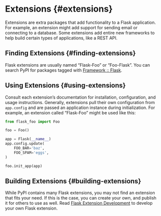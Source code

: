 # Extensions {#extensions}

Extensions are extra packages that add functionality to a Flask application. For example, an extension might add support for sending email or connecting to a database. Some extensions add entire new frameworks to help build certain types of applications, like a REST API.

## Finding Extensions {#finding-extensions}

Flask extensions are usually named “Flask-Foo” or “Foo-Flask”. You can search PyPI for packages tagged with [Framework :: Flask](https://pypi.org/search/?c=Framework+%3A%3A+Flask).

## Using Extensions {#using-extensions}

Consult each extension’s documentation for installation, configuration, and usage instructions. Generally, extensions pull their own configuration from `app.config` and are passed an application instance during initialization. For example, an extension called “Flask-Foo” might be used like this:

```python
from flask_foo import Foo

foo = Foo()

app = Flask(__name__)
app.config.update(
    FOO_BAR='baz',
    FOO_SPAM='eggs',
)

foo.init_app(app)
```

## Building Extensions {#building-extensions}

While PyPI contains many Flask extensions, you may not find an extension that fits your need. If this is the case, you can create your own, and publish it for others to use as well. Read [Flask Extension Development](/python/flask/additional_note/flask_extension#flask-extension-development) to develop your own Flask extension.